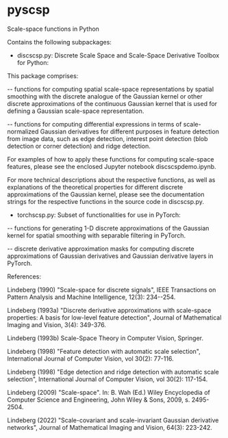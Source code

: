 # pyscsp
Scale-space functions in Python

Contains the following subpackages:

* discscsp.py: Discrete Scale Space and Scale-Space Derivative Toolbox for Python:

This package comprises:

-- functions for computing spatial scale-space representations by spatial smoothing 
     with the discrete analogue of the Gaussian kernel or other discrete approximations 
	 of the continuous Gaussian kernel that is used for defining a Gaussian 
	 scale-space representation.

-- functions for computing differential expressions in terms of scale-normalized
    Gaussian derivatives for different purposes in feature detection
    from image data, such as edge detection, interest point detection
    (blob detection or corner detection) and ridge detection.
	
For examples of how to apply these functions for computing scale-space
features, please see the enclosed Jupyter notebook discscspdemo.ipynb.

For more technical descriptions about the respective functions, as well
as explanations of the theoretical properties for different discrete
approximations of the Gaussian kernel, please see the documentation
strings for the respective functions in the source code in discscsp.py.

* torchscsp.py: Subset of functionalities for use in PyTorch:

-- functions for generating 1-D discrete approximations of the Gaussian kernel
     for spatial smoothing with separable filtering in PyTorch.
	 
-- discrete derivative approximation masks for computing discrete approximations
     of Gaussian derivatives and Gaussian derivative layers in PyTorch.

References:

Lindeberg (1990) "Scale-space for discrete signals", IEEE Transactions on
Pattern Analysis and Machine Intelligence, 12(3): 234--254.

Lindeberg (1993a) "Discrete derivative approximations with scale-space properties: 
A basis for low-level feature detection", Journal of Mathematical Imaging and Vision, 
3(4): 349-376.

Lindeberg (1993b) Scale-Space Theory in Computer Vision, Springer.

Lindeberg (1998) "Feature detection with automatic scale selection", 
International Journal of Computer Vision, vol 30(2): 77-116.

Lindeberg (1998) "Edge detection and ridge detection with automatic scale selection", 
International Journal of Computer Vision, vol 30(2): 117-154.

Lindeberg (2009) "Scale-space". In: B. Wah (Ed.) Wiley Encyclopedia of Computer 
Science and Engineering, John Wiley & Sons, 2009, s. 2495-2504.

Lindeberg (2022) "Scale-covariant and scale-invariant Gaussian derivative 
networks", Journal of Mathematical Imaging and Vision, 64(3): 223-242.


